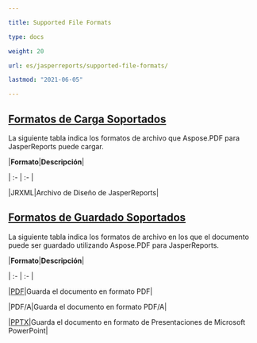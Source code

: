 ```yaml
---

title: Supported File Formats 

type: docs

weight: 20

url: es/jasperreports/supported-file-formats/

lastmod: "2021-06-05"

---
```


## <ins>**Formatos de Carga Soportados**

La siguiente tabla indica los formatos de archivo que Aspose.PDF para JasperReports puede cargar.

|**Formato**|**Descripción**|

| :- | :- |

|JRXML|Archivo de Diseño de JasperReports|

## <ins>**Formatos de Guardado Soportados**

La siguiente tabla indica los formatos de archivo en los que el documento puede ser guardado utilizando Aspose.PDF para JasperReports. 

|**Formato**|**Descripción**|

| :- | :- |

|[PDF](https://docs.fileformat.com/view/pdf/)|Guarda el documento en formato PDF|

|PDF/A|Guarda el documento en formato PDF/A|

|[PPTX](https://docs.fileformat.com/presentation/pptx/)|Guarda el documento en formato de Presentaciones de Microsoft PowerPoint|